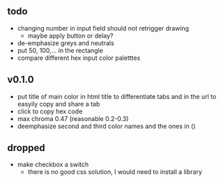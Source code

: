 ## todo
- changing number in input field should not retrigger drawing
    - maybe apply button or delay?
- de-emphasize greys and neutrals
- put 50, 100,... in the rectangle
- compare different hex input color paletttes

## v0.1.0
- put title of main color in html title to differentiate tabs and in the url to easyily copy and share a tab
- click to copy hex code
- max chroma 0.47 (reasonable 0.2-0.3)
- deemphasize second and third color names and the ones in ()

## dropped
- make checkbox a switch
    - there is no good css solution, I would need to install a library